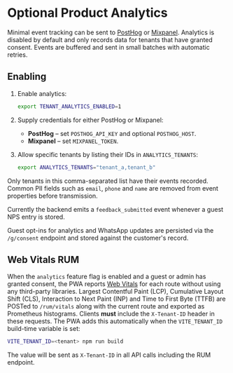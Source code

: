 # Optional Product Analytics

Minimal event tracking can be sent to [PostHog](https://posthog.com) or
[Mixpanel](https://mixpanel.com). Analytics is disabled by default and only
records data for tenants that have granted consent. Events are buffered and
sent in small batches with automatic retries.

## Enabling

1. Enable analytics:

   ```bash
   export TENANT_ANALYTICS_ENABLED=1
   ```

2. Supply credentials for either PostHog or Mixpanel:

   - **PostHog** – set `POSTHOG_API_KEY` and optional `POSTHOG_HOST`.
   - **Mixpanel** – set `MIXPANEL_TOKEN`.

3. Allow specific tenants by listing their IDs in `ANALYTICS_TENANTS`:

   ```bash
   export ANALYTICS_TENANTS="tenant_a,tenant_b"
   ```

Only tenants in this comma-separated list have their events recorded. Common
PII fields such as `email`, `phone` and `name` are removed from event
properties before transmission.

Currently the backend emits a `feedback_submitted` event whenever a guest NPS
entry is stored.

Guest opt-ins for analytics and WhatsApp updates are persisted via the `/g/consent`
endpoint and stored against the customer's record.

## Web Vitals RUM

When the `analytics` feature flag is enabled and a guest or admin has granted
consent, the PWA reports [Web Vitals](https://web.dev/vitals/) for each route
without using any third-party libraries. Largest Contentful Paint (LCP),
Cumulative Layout Shift (CLS), Interaction to Next Paint (INP) and Time to
First Byte (TTFB) are POSTed to `/rum/vitals` along with the current route and
exported as Prometheus histograms. Clients **must** include the `X-Tenant-ID`
header in these requests. The PWA adds this automatically when the
`VITE_TENANT_ID` build-time variable is set:

```sh
VITE_TENANT_ID=<tenant> npm run build
```

The value will be sent as `X-Tenant-ID` in all API calls including the RUM
endpoint.

